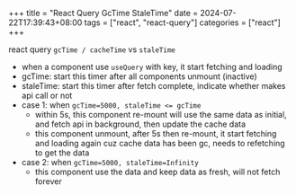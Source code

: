 +++
title = "React Query GcTime StaleTime"
date = 2024-07-22T17:39:43+08:00
tags = ["react", "react-query"]
categories = ["react"]
+++

react query `gcTime / cacheTime` vs `staleTime`

- when a component use `useQuery` with key, it start fetching and loading
- gcTime: start this timer after all components unmount (inactive)
- staleTime: start this timer after fetch complete, indicate whether makes api call or not
- case 1: when `gcTime=5000, staleTime <= gcTime`
    - within 5s, this component re-mount will use the same data as initial, and fetch api in background, then update the cache data
    - this component unmount, after 5s then re-mount, it start fetching and loading again cuz cache data has been gc, needs to refetching to get the data
- case 2: when `gcTime=5000, staleTime=Infinity`
    - this component use the data and keep data as fresh, will not fetch forever
